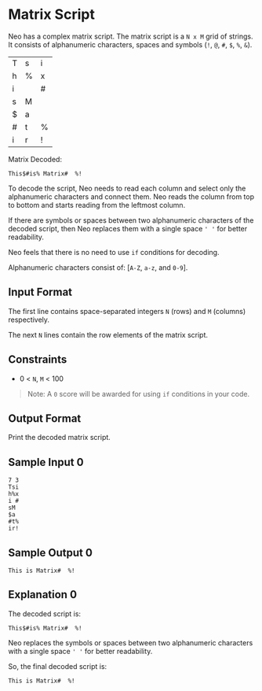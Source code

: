 # Matrix Script

Neo has a complex matrix script. The matrix script is a `N x M` grid of strings. It consists of alphanumeric characters, spaces and symbols (`!`, `@`, `#`, `$`, `%`, `&`).

| | | |
| - | - | - |
| T | s | i |
| h | % | x |
| i |   | # |
| s | M |   |
| $ | a |   |
| # | t | % |
| i | r | ! |

Matrix Decoded:

```text
This$#is% Matrix#  %!
```

To decode the script, Neo needs to read each column and select only the alphanumeric characters and connect them. Neo reads the column from top to bottom and starts reading from the leftmost column.

If there are symbols or spaces between two alphanumeric characters of the decoded script, then Neo replaces them with a single space `' '` for better readability.

Neo feels that there is no need to use `if` conditions for decoding.

Alphanumeric characters consist of: [`A-Z`, `a-z`, and `0-9`].

## Input Format

The first line contains space-separated integers `N` (rows) and `M` (columns) respectively.

The next `N` lines contain the row elements of the matrix script.

## Constraints

- 0 < `N`, `M` < 100

> Note: A `0` score will be awarded for using `if` conditions in your code.

## Output Format

Print the decoded matrix script.

## Sample Input 0

```text
7 3
Tsi
h%x
i #
sM 
$a 
#t%
ir!
```

## Sample Output 0

```text
This is Matrix#  %!
```

## Explanation 0

The decoded script is:

```text
This$#is% Matrix#  %!
```

Neo replaces the symbols or spaces between two alphanumeric characters with a single space `' '` for better readability.

So, the final decoded script is:

```text
This is Matrix#  %!
```
